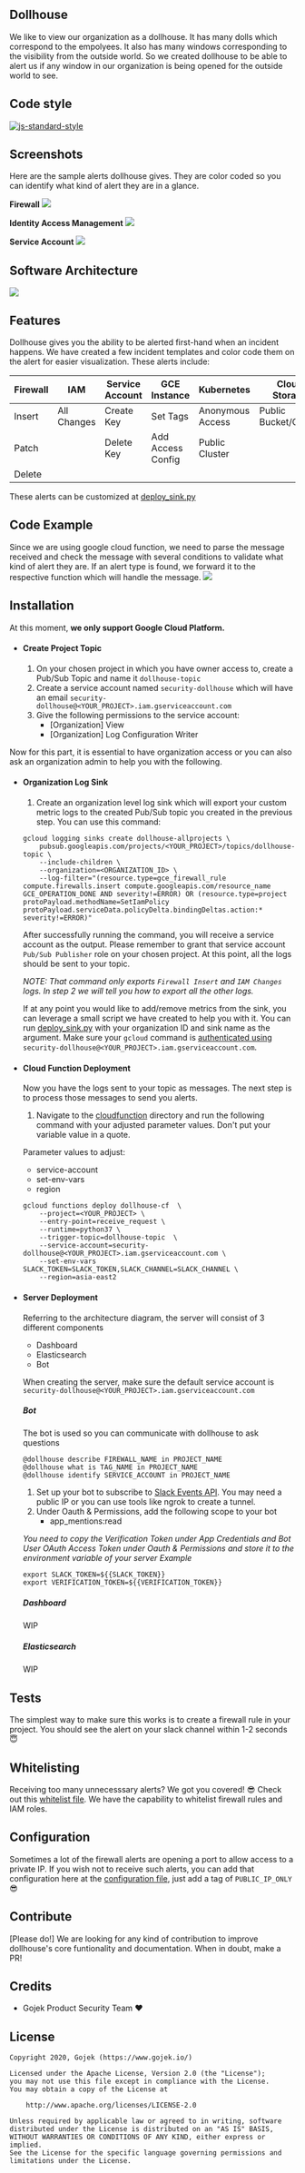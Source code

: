 ## Dollhouse
We like to view our organization as a dollhouse. It has many dolls which correspond to the empolyees. It also has many windows corresponding to the visibility from the outside world. So we created dollhouse to be able to alert us if any window in our organization is being opened for the outside world to see.

## Code style
[![js-standard-style](https://img.shields.io/badge/code%20style-standard-brightgreen.svg?style=flat)](https://github.com/feross/standard)
 
## Screenshots
Here are the sample alerts dollhouse gives. They are color coded so you can identify what kind of alert they are in a glance.

**Firewall**
![](img/firewall_insert.png)

**Identity Access Management**
![](img/iam_change.png)

**Service Account**
![](img/serviceaccount_createkey.png)


## Software Architecture
![](img/dollhouse20.png)

## Features
Dollhouse gives you the ability to be alerted first-hand when an incident happens. We have created a few incident templates and color code them on the alert for easier visualization. These alerts include:

|Firewall|IAM|Service Account|GCE Instance|Kubernetes|Cloud Storage|  
|-|-|-|-|-|-|
| Insert |All Changes | Create Key| Set Tags| Anonymous Access|Public Bucket/Object |
| Patch | |Delete Key | Add Access Config| Public Cluster| | 
| Delete | | | | | |

These alerts can be customized at [deploy_sink.py](/cloudfunction/deployments/deploy_sink.py)

## Code Example
Since we are using google cloud function, we need to parse the message received and check the message with several conditions to validate what kind of alert they are. If an alert type is found, we forward it to the respective function which will handle the message.
![](img/code_sample.png)


## Installation
At this moment, **we only support Google Cloud Platform.**

- #### Create Project Topic
    1. On your chosen project in which you have owner access to, create a Pub/Sub Topic and name it `dollhouse-topic`
    2. Create a service account named `security-dollhouse` which will have an email `security-dollhouse@<YOUR_PROJECT>.iam.gserviceaccount.com`
    3. Give the following permissions to the service account:
        - [Organization] View
        - [Organization] Log Configuration Writer
 
Now for this part, it is essential to have organization access or you can also ask an organization admin to help you with the following.
- #### Organization Log Sink
    1. Create an organization level log sink which will export your custom metric logs to the created Pub/Sub topic you created in the previous step.
    You can use this command:
    ```
    gcloud logging sinks create dollhouse-allprojects \
        pubsub.googleapis.com/projects/<YOUR_PROJECT>/topics/dollhouse-topic \
        --include-children \
        --organization=<ORGANIZATION_ID> \
        --log-filter="(resource.type=gce_firewall_rule compute.firewalls.insert compute.googleapis.com/resource_name GCE_OPERATION_DONE AND severity!=ERROR) OR (resource.type=project protoPayload.methodName=SetIamPolicy protoPayload.serviceData.policyDelta.bindingDeltas.action:* severity!=ERROR)"
    ```
    After successfully running the command, you will receive a service account as the output. Please remember to grant that service account `Pub/Sub Publisher` role on your chosen project. At this point, all the logs should be sent to your topic.

    _NOTE: That command only exports `Firewall Insert` and `IAM Changes` logs. In step 2 we will tell you how to export all the other logs._

    If at any point you would like to add/remove metrics from the sink, you can leverage a small script we have created to help you with it.
    You can run [deploy_sink.py](/cloudfunction/deployments/deploy_sink.py) with your organization ID and sink name as the argument. Make sure your `gcloud` command is [authenticated using](https://cloud.google.com/docs/authentication/production#command-line) `security-dollhouse@<YOUR_PROJECT>.iam.gserviceaccount.com`. 

- #### Cloud Function Deployment
    Now you have the logs sent to your topic as messages. The next step is to process those messages to send you alerts.
        
    1. Navigate to the [cloudfunction](/cloudfunction/) directory and run the following command with your adjusted parameter values. Don't put your variable value in a quote.
    
    Parameter values to adjust:
    - service-account
    - set-env-vars
    - region


    ```
    gcloud functions deploy dollhouse-cf  \
        --project=<YOUR_PROJECT> \
        --entry-point=receive_request \
        --runtime=python37 \
        --trigger-topic=dollhouse-topic  \
        --service-account=security-dollhouse@<YOUR_PROJECT>.iam.gserviceaccount.com \
        --set-env-vars SLACK_TOKEN=SLACK_TOKEN,SLACK_CHANNEL=SLACK_CHANNEL \
        --region=asia-east2
    ```
- #### Server Deployment
    Referring to the architecture diagram, the server will consist of 3 different components
    - Dashboard
    - Elasticsearch
    - Bot
    
    When creating the server, make sure the default service account is `security-dollhouse@<YOUR_PROJECT>.iam.gserviceaccount.com`
    
    ##### Bot
    The bot is used so you can communicate with dollhouse to ask questions
    ``` 
    @dollhouse describe FIREWALL_NAME in PROJECT_NAME
    @dollhouse what is TAG_NAME in PROJECT_NAME
    @dollhouse identify SERVICE_ACCOUNT in PROJECT_NAME
    ```

    
    
    1. Set up your bot to subscribe to [Slack Events API](https://api.slack.com/events-api). You may need a public IP or you can use tools like ngrok to create a tunnel.
    2. Under Oauth & Permissions, add the following scope to your bot
        - app_mentions:read

        
    *You need to copy the Verification Token under App Credentials and Bot User OAuth Access Token under Oauth & Permissions and store it to the environment variable of your server* 
    *Example*
    ```
    export SLACK_TOKEN=${{SLACK_TOKEN}}
    export VERIFICATION_TOKEN=${{VERIFICATION_TOKEN}}
    ```

    ##### Dashboard
    WIP
    ##### Elasticsearch
    WIP


## Tests 
The simplest way to make sure this works is to create a firewall rule in your project.
You should see the alert on your slack channel within 1-2 seconds 😇

## Whitelisting 
Receiving too many unnecesssary alerts? We got you covered! 😎 Check out this [whitelist file](/cloudfunction/rules/whitelist.yaml). We have the capability to whitelist firewall rules and IAM roles.

## Configuration
Sometimes a lot of the firewall alerts are opening a port to allow access to a private IP. If you wish not to receive such alerts, you can add that configuration here at the [configuration file](/cloudfunction/rules/config.yaml), just add a tag of `PUBLIC_IP_ONLY` 😎

## Contribute
[Please do!] We are looking for any kind of contribution to improve dollhouse's core funtionality and documentation. When in doubt, make a PR!

## Credits
- Gojek Product Security Team ❤️

## License
```
Copyright 2020, Gojek (https://www.gojek.io/)

Licensed under the Apache License, Version 2.0 (the "License");
you may not use this file except in compliance with the License.
You may obtain a copy of the License at

    http://www.apache.org/licenses/LICENSE-2.0

Unless required by applicable law or agreed to in writing, software
distributed under the License is distributed on an "AS IS" BASIS,
WITHOUT WARRANTIES OR CONDITIONS OF ANY KIND, either express or implied.
See the License for the specific language governing permissions and
limitations under the License.
```
